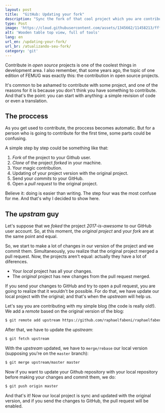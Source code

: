 ```yaml
---
layout: post
title:  "GitHub: Updating your fork"
description: "Sync the fork of that cool project which you are contributing and avoid problems. "
type: Post
image: 'https://cloud.githubusercontent.com/assets/1345662/11458213/fff34934-96a2-11e5-9c4d-af162bc71a92.jpg'
alt: 'Wooden table top view, full of tools'
lang: en
url_en: /updating-your-fork/
url_br: /atualizando-seu-fork/
category: 'git'
---
```


Contribute in *open source* projects is one of the coolest things in development area. I also remember, that some years ago, the topic of one edition of FEMUG was exactly this: the contribution in open source projects.

It's common to be ashamed to contribute with some project, and one of the reasons for it is because you don't think you have something to contribute. And that's the point: you can start with anything: a simple revision of code or even a translation.

## The proccess

As you get used to contribute, the proccess becomes automatic. But for a person who is going to contribute for the first time, some parts could be confusing.

A simple step by step could be something like that:

1. *Fork* of the project to your Github user.
2. *Clone* of the project *forked* in your machine.
3. Your magic contribution.
4. Updating of your project version with the original project.
5. Send your *commits* to your GitHub.
6. Open a *pull request* to the original project.

Believe it: doing is easier than writing. The step four was the most confuse for me. And that's why I decided to show here.

## The *upstram* guy

Let's suppose that we *foked* the project *2017-is-awesome* to our GitHub user account. So, at this moment, the *original project* and your *fork* are at the same point and equal.

So, we start to make a lot of changes in our version of the project and we commit them. Simultaneously, you realize that the original project merged a pull request. Now, the projects aren't equal: actually they have a lot of diferences.

* Your *local* project has all your changes.
* The *original* project has new changes from the pull request merged.

If you send your changes to GitHub and try to open a pull request, you are going to realize that it wouldn't be possible. For do that, we have update our local project with the original; and that's when the *upstream* will help us.

Let's say you are contributing with my simple blog (the code is really old!). We add a *remote* based on the original version of the blog:

```bash
$ git remote add upstream https://github.com/raphaelfabeni/raphaelfabeni.github.io.git
```

After that, we have to update the *upstream*:

```bash
$ git fetch upstream
```

With the *upstream* updated, we have to `merge/rebase` our local version (supposing you're on the `master` branch):

```bash
$ git merge upstream/master master
```

Now if you want to update your Github repository with your local repository before making your changes and commit them, we do:

```bash
$ git push origin master
```

And that's it! Now our local project is sync and updated with the original version, and if you send the changes to GitHub, the pull request will be enabled.
